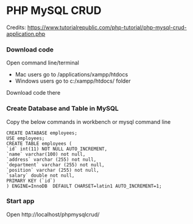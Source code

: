 # PHP MySQL CRUD

Credits: https://www.tutorialrepublic.com/php-tutorial/php-mysql-crud-application.php

### Download code

Open command line/terminal

- Mac users go to /applications/xampp/htdocs
- Windows users go to c:/xampp/htdocs/ folder

Download code there

### Create Database and Table in MySQL

Copy the below commands in workbench or mysql command line

```
CREATE DATABASE employees;
USE employees;
CREATE TABLE employees (
`id` int(11) NOT NULL AUTO_INCREMENT,
`name` varchar(100) not null,
`address` varchar (255) not null,
`department` varchar (255) not null,
`position` varchar (255) not null,
`salary` double not null,
PRIMARY KEY (`id`)
) ENGINE=InnoDB  DEFAULT CHARSET=latin1 AUTO_INCREMENT=1;
```

### Start app

Open http://localhost/phpmysqlcrud/
